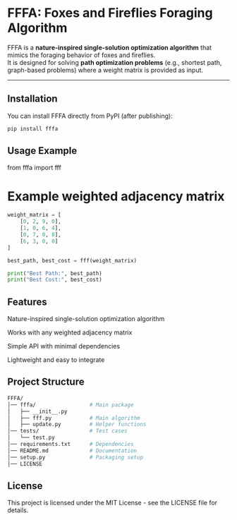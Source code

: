 # FFFA: Foxes and Fireflies Foraging Algorithm

FFFA is a **nature-inspired single-solution optimization algorithm** that mimics the foraging behavior of foxes and fireflies.  
It is designed for solving **path optimization problems** (e.g., shortest path, graph-based problems) where a weight matrix is provided as input.  

---

## Installation

You can install FFFA directly from PyPI (after publishing):

```bash
pip install fffa
```
## Usage Example

from fffa import fff

# Example weighted adjacency matrix

```python
weight_matrix = [
    [0, 2, 9, 0],
    [1, 0, 6, 4],
    [0, 7, 0, 8],
    [6, 3, 0, 0]
]

best_path, best_cost = fff(weight_matrix)

print("Best Path:", best_path)
print("Best Cost:", best_cost)
```

## Features

Nature-inspired single-solution optimization algorithm

Works with any weighted adjacency matrix

Simple API with minimal dependencies

Lightweight and easy to integrate

## Project Structure

```bash
FFFA/
│── fffa/                 # Main package
│   ├── __init__.py
│   ├── fff.py            # Main algorithm
│   ├── update.py         # Helper functions
│── tests/                # Test cases
│   └── test.py
│── requirements.txt      # Dependencies
│── README.md             # Documentation
│── setup.py              # Packaging setup
│── LICENSE

```

## License

This project is licensed under the MIT License - see the LICENSE file for details.
